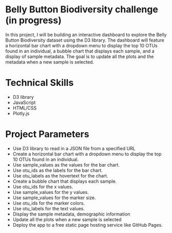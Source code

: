 # Belly Button Biodiversity challenge (in progress)
In this project, I will be building an interactive dashboard to explore the Belly Button Biodiversity dataset using the D3 library. The dashboard will feature a horizontal bar chart with a dropdown menu to display the top 10 OTUs found in an individual, a bubble chart that displays each sample, and a display of sample metadata. The goal is to update all the plots and the metadata when a new sample is selected.

# Technical Skills
- D3 library
- JavaScript
- HTML/CSS
- Plotly.js

# Project Parameters
- Use D3 library to read in a JSON file from a specified URL
- Create a horizontal bar chart with a dropdown menu to display the top 10 OTUs found in an individual.
- Use sample_values as the values for the bar chart.
- Use otu_ids as the labels for the bar chart.
- Use otu_labels as the hovertext for the chart.
- Create a bubble chart that displays each sample.
- Use otu_ids for the x values.
- Use sample_values for the y values.
- Use sample_values for the marker size.
- Use otu_ids for the marker colors.
- Use otu_labels for the text values.
- Display the sample metadata, demographic information
- Update all the plots when a new sample is selected
- Deploy the app to a free static page hosting service like GitHub Pages.
